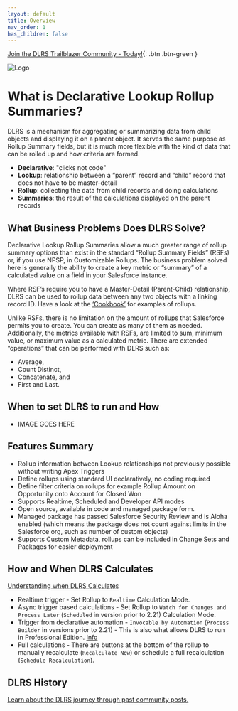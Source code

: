 ```yaml
---
layout: default
title: Overview
nav_order: 1
has_children: false
---
```


[Join the DLRS Trailblazer Community - Today!](https://trailhead.salesforce.com/trailblazer-community/groups/0F9300000009O5pCAE){: .btn .btn-green }

![Logo](assets/images/DLRS_New_Badge_2022.png)

# What is Declarative Lookup Rollup Summaries?

DLRS is a mechanism for aggregating or summarizing data from child objects and displaying it on a parent object. It serves the same purpose as Rollup Summary fields, but it is much more flexible with the kind of data that can be rolled up and how criteria are formed.

- **Declarative**: "clicks not code"
- **Lookup**: relationship between a “parent” record and “child” record that does not have to be master-detail
- **Rollup**: collecting the data from child records and doing calculations
- **Summaries**: the result of the calculations displayed on the parent records

## What Business Problems Does DLRS Solve?
Declarative Lookup Rollup Summaries allow a much greater range of rollup summary options than exist in the standard “Rollup Summary Fields” (RSFs) or, if you use NPSP, in Customizable Rollups. The business problem solved here is generally the ability to create a key metric or “summary” of a calculated value on a field in your Salesforce instance.

Where RSF’s require you to have a Master-Detail (Parent-Child) relationship, DLRS can be used to rollup data between any two objects with a linking record ID. Have a look at the [‘Cookbook’](https://sfdo-community-sprints.github.io/DLRS-Documentation/Cookbook/) for examples of rollups.

Unlike RSFs, there is no limitation on the amount of rollups that Salesforce permits you to create. You can create as many of them as needed.
Additionally, the metrics available with RSFs, are limited to sum, minimum value, or maximum value as a calculated metric. There are extended “operations” that can be performed with DLRS such as:
* Average, 
* Count Distinct, 
* Concatenate, and
* First and Last.

## When to set DLRS to run and How

- IMAGE GOES HERE



## Features Summary

- Rollup information between Lookup relationships not previously possible without writing Apex Triggers
- Define rollups using standard UI declaratively, no coding required
- Define filter criteria on rollups for example Rollup Amount on Opportunity onto Account for Closed Won
- Supports Realtime, Scheduled and Developer API modes
- Open source, available in code and managed package form.
- Managed package has passed Salesforce Security Review and is Aloha enabled (which means the package does not count against limits in the Salesforce org, such as number of custom objects) 
- Supports Custom Metadata, rollups can be included in Change Sets and Packages for easier deployment

## How and When DLRS Calculates

[Understanding when DLRS Calculates](https://sfdo-community-sprints.github.io/DLRS-Documentation/Architecture/calculates.html)
- Realtime trigger - Set Rollup to `Realtime` Calculation Mode.
- Async trigger based calculations - Set Rollup to `Watch for Changes and Process Later` (`Scheduled` in version prior to 2.21) Calculation Mode.
- Trigger from declarative automation - `Invocable by Automation` (`Process Builder` in versions prior to 2.21) - This is also what allows DLRS to run in Professional Edition. [Info](https://sfdo-community-sprints.github.io/DLRS-Documentation/Installation/configuration.html)
- Full calculations - There are buttons at the bottom of the rollup to manually recalculate (`Recalculate Now`) or schedule a full recalculation (`Schedule Recalculation`).

## DLRS History 
[Learn about the DLRS journey through past community posts.](https://sfdo-community-sprints.github.io/DLRS-Documentation/About%20Us%20&%20Contribution/dlrsHistory.html)

